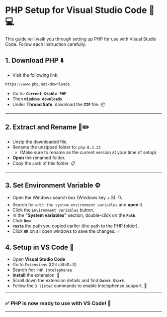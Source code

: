 # PHP Setup for Visual Studio Code 🐘💻
This guide will walk you through setting up PHP for use with Visual Studio Code. Follow each instruction carefully.

## 1. Download PHP ⬇️

- Visit the following link:  

```
https://www.php.net/downloads
```
- Go to: **`Current Stable PHP`**  
- Then **`Windows downloads`**  
- Under **Thread Safe**, download the **`ZIP`** file. 📦

---

## 2. Extract and Rename 📂✏️

- Unzip the downloaded file.  
- Rename the unzipped folder to: `php-8.3.13`  
  - (Make sure to rename as the current version at your time of setup)  
- **Open** the renamed folder.  
- Copy the `path` of this folder. 📋

---

## 3. Set Environment Variable ⚙️

* Open the Windows search box (Windows key + S). 🔍  
* Search for `edit the system environment variables` and **open** it.  
* Click the `Environment Variables` button.  
* In the **"System variables"** section, double-click on the **`Path`**.  
* Click **`New`**.  
* **`Paste`** the path you copied earlier (the path to the PHP folder).  
* Click **`OK`** on all open windows to save the changes. ✅

## 4. Setup in VS Code 🔧

- Open **Visual Studio Code**  
- Go to `Extensions` (Ctrl+Shift+X)  
- Search for: `PHP Intelephense`  
- **Install** the extension. 🧩  
- Scroll down the extension details and find **`Quick Start`**.  
- Follow the `3 listed` commands to enable Intelephense support. 🚀

---

### ✅ PHP is now ready to use with VS Code! 🎉

---